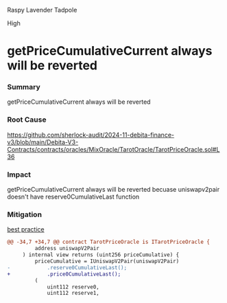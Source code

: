 Raspy Lavender Tadpole

High

# getPriceCumulativeCurrent always will be reverted

### Summary

getPriceCumulativeCurrent always will be reverted

### Root Cause

https://github.com/sherlock-audit/2024-11-debita-finance-v3/blob/main/Debita-V3-Contracts/contracts/oracles/MixOracle/TarotOracle/TarotPriceOracle.sol#L36


### Impact

getPriceCumulativeCurrent always will be reverted becuase uniswapv2pair doesn't have reserve0CumulativeLast function 

### Mitigation
[best practice](https://github.com/tarot-finance/tarot-price-oracle/blob/483959c501ddab57e5215e47bbb257f04aa02b76/contracts/TarotPriceOracle.sol#L39)
```diff
@@ -34,7 +34,7 @@ contract TarotPriceOracle is ITarotPriceOracle {
         address uniswapV2Pair
     ) internal view returns (uint256 priceCumulative) {
         priceCumulative = IUniswapV2Pair(uniswapV2Pair)
-            .reserve0CumulativeLast();
+            .price0CumulativeLast();
         (
             uint112 reserve0,
             uint112 reserve1,
```